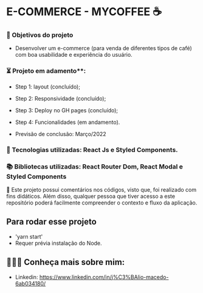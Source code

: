 # E-COMMERCE - MYCOFFEE ☕

### 🎯 Objetivos  do projeto 

* Desenvolver um e-commerce (para venda de diferentes tipos de café) com boa usabilidade e experiência do usuário.

 ### ⏳ Projeto em adamento**:
* Step 1: layout (concluído);
* Step 2: Responsividade (concluído);
* Step 3: Deploy no GH pages (concluído);
* Step 4: Funcionalidades (em andamento).

* Previsão de conclusão: Março/2022

### 🚀 Tecnologias utilizadas: React Js e Styled Components.

### 📚 Bibliotecas utilizadas: React Router Dom, React Modal e Styled Components

💬 Este projeto possui comentários nos códigos, visto que, foi realizado com fins didáticos. Além disso, qualquer pessoa que tiver acesso a este repositório poderá facilmente compreender o contexto e fluxo da aplicação.


## Para rodar esse projeto
* 'yarn start'
* Requer prévia instalação do Node.



## 👨🏻‍💻 Conheça mais sobre mim:

* Linkedin: https://www.linkedin.com/in/j%C3%BAlio-macedo-6ab034180/

